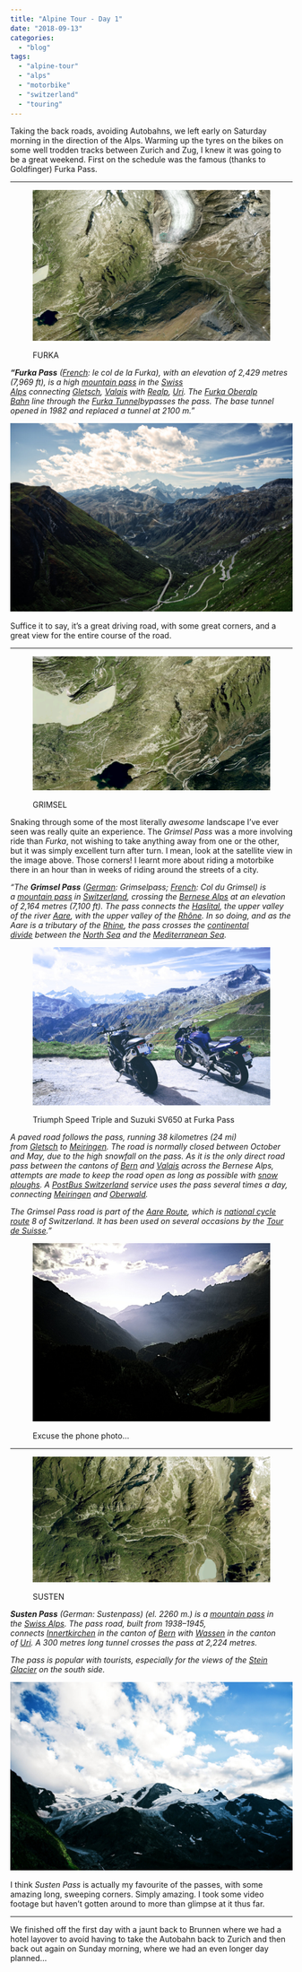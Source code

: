 ```yaml
---
title: "Alpine Tour - Day 1"
date: "2018-09-13"
categories: 
  - "blog"
tags: 
  - "alpine-tour"
  - "alps"
  - "motorbike"
  - "switzerland"
  - "touring"
---
```


Taking the back roads, avoiding Autobahns, we left early on Saturday morning in the direction of the Alps. Warming up the tyres on the bikes on some well trodden tracks between Zurich and Zug, I knew it was going to be a great weekend. First on the schedule was the famous (thanks to Goldfinger) Furka Pass.

* * *

<figure>

![2018-09-13 08_37_07-zurich to furka pass - Google Maps.png](/assets/images/a5e41-2018-09-1308_37_07-zurichtofurkapass-googlemaps.png)

<figcaption>



FURKA





</figcaption>



</figure>

**_“Furka Pass_** _(_[_French_](https://en.wikipedia.org/wiki/French_language "French language")_: le col de la Furka), with an elevation of 2,429 metres (7,969 ft), is a high_ [_mountain pass_](https://en.wikipedia.org/wiki/Mountain_pass "Mountain pass") _in the_ [_Swiss Alps_](https://en.wikipedia.org/wiki/Swiss_Alps "Swiss Alps") _connecting_ [_Gletsch_](https://en.wikipedia.org/wiki/Gletsch "Gletsch")_,_ [_Valais_](https://en.wikipedia.org/wiki/Valais "Valais") _with_ [_Realp_](https://en.wikipedia.org/wiki/Realp "Realp")_,_ [_Uri_](https://en.wikipedia.org/wiki/Canton_of_Uri "Canton of Uri")_. The_ [_Furka Oberalp Bahn_](https://en.wikipedia.org/wiki/Furka_Oberalp_Bahn "Furka Oberalp Bahn") _line through the_ [_Furka Tunnel_](https://en.wikipedia.org/wiki/Furka_Base_Tunnel "Furka Base Tunnel")_bypasses the pass. The base tunnel opened in 1982 and replaced a tunnel at 2100 m.”_

![Furka Pass.jpg](/assets/images/2afef-furkapass.jpg)

Suffice it to say, it’s a great driving road, with some great corners, and a great view for the entire course of the road.

* * *

<figure>

![Screen Shot 2018-09-14 at 00.07.29.png](/assets/images/fc85a-screenshot2018-09-14at00.07.29.png)

<figcaption>



GRIMSEL





</figcaption>



</figure>

Snaking through some of the most literally _awesome_ landscape I’ve ever seen was really quite an experience. The _Grimsel Pass_ was a more involving ride than _Furka_, not wishing to take anything away from one or the other, but it was simply excellent turn after turn. I mean, look at the satellite view in the image above. Those corners! I learnt more about riding a motorbike there in an hour than in weeks of riding around the streets of a city.

_“The_ **_Grimsel Pass_** _(_[_German_](https://en.wikipedia.org/wiki/German_language "German language")_: Grimselpass;_ [_French_](https://en.wikipedia.org/wiki/French_language "French language")_: Col du Grimsel) is a_ [_mountain pass_](https://en.wikipedia.org/wiki/Mountain_pass "Mountain pass") _in_ [_Switzerland_](https://en.wikipedia.org/wiki/Switzerland "Switzerland")_, crossing the_ [_Bernese Alps_](https://en.wikipedia.org/wiki/Bernese_Alps "Bernese Alps") _at an elevation of 2,164 metres (7,100 ft). The pass connects the_ [_Haslital_](https://en.wikipedia.org/wiki/Haslital "Haslital")_, the upper valley of the river_ [_Aare_](https://en.wikipedia.org/wiki/Aare "Aare")_, with the upper valley of the_ [_Rhône_](https://en.wikipedia.org/wiki/Rh%C3%B4ne "Rhône")_. In so doing, and as the Aare is a tributary of the_ [_Rhine_](https://en.wikipedia.org/wiki/Rhine "Rhine")_, the pass crosses the_ [_continental divide_](https://en.wikipedia.org/wiki/Continental_divide "Continental divide") _between the_ [_North Sea_](https://en.wikipedia.org/wiki/North_Sea "North Sea") _and the_ [_Mediterranean Sea_](https://en.wikipedia.org/wiki/Mediterranean_Sea "Mediterranean Sea")_._

<figure>

![Triumph Speed Triple and Suzuki SV650 at Furka Pass](/assets/images/4fbc5-untitled3.jpg)

<figcaption>



Triumph Speed Triple and Suzuki SV650 at Furka Pass





</figcaption>



</figure>

_A paved road follows the pass, running 38 kilometres (24 mi) from_ [_Gletsch_](https://en.wikipedia.org/wiki/Gletsch "Gletsch") _to_ [_Meiringen_](https://en.wikipedia.org/wiki/Meiringen "Meiringen")_. The road is normally closed between October and May, due to the high snowfall on the pass. As it is the only direct road pass between the cantons of_ [_Bern_](https://en.wikipedia.org/wiki/Canton_of_Bern "Canton of Bern") _and_ [_Valais_](https://en.wikipedia.org/wiki/Valais "Valais") _across the Bernese Alps, attempts are made to keep the road open as long as possible with_ [_snow ploughs_](https://en.wikipedia.org/wiki/Snow_plough "Snow plough")_. A_ [_PostBus Switzerland_](https://en.wikipedia.org/wiki/PostBus_Switzerland "PostBus Switzerland") _service uses the pass several times a day, connecting_ [_Meiringen_](https://en.wikipedia.org/wiki/Meiringen "Meiringen") _and_ [_Oberwald_](https://en.wikipedia.org/wiki/Oberwald "Oberwald")_._

_The Grimsel Pass road is part of the_ [_Aare Route_](https://en.wikipedia.org/w/index.php?title=Aare_Route&action=edit&redlink=1 "Aare Route (page does not exist)")_, which is_ [_national cycle route_](https://en.wikipedia.org/wiki/Swiss_National_Bike_Routes "Swiss National Bike Routes") _8 of Switzerland. It has been used on several occasions by the_ [_Tour de Suisse_](https://en.wikipedia.org/wiki/Tour_de_Suisse "Tour de Suisse")_.”_

<figure>

![Excuse the phone photo…](/assets/images/3d325-2018-09-0818.39.50.jpg)

<figcaption>



Excuse the phone photo…





</figcaption>



</figure>

* * *

<figure>

![Screen Shot 2018-09-14 at 00.39.20.png](/assets/images/28245-screenshot2018-09-14at00.39.20.png)

<figcaption>



SUSTEN





</figcaption>



</figure>

**_Susten Pass_** _(German: Sustenpass) (el. 2260 m.) is a_ [_mountain pass_](https://en.wikipedia.org/wiki/Mountain_pass "Mountain pass") _in the_ [_Swiss Alps_](https://en.wikipedia.org/wiki/Swiss_Alps "Swiss Alps")_. The pass road, built from 1938–1945, connects_ [_Innertkirchen_](https://en.wikipedia.org/wiki/Innertkirchen "Innertkirchen") _in the canton of_ [_Bern_](https://en.wikipedia.org/wiki/Canton_of_Bern "Canton of Bern") _with_ [_Wassen_](https://en.wikipedia.org/wiki/Wassen "Wassen") _in the canton of_ [_Uri_](https://en.wikipedia.org/wiki/Canton_of_Uri "Canton of Uri")_. A 300 metres long tunnel crosses the pass at 2,224 metres._

_The pass is popular with tourists, especially for the views of the_ [_Stein Glacier_](https://en.wikipedia.org/wiki/Stein_Glacier "Stein Glacier") _on the south side._

![Grimsel Pass.jpg](/assets/images/aea05-grimselpass.jpg)

I think _Susten Pass_ is actually my favourite of the passes, with some amazing long, sweeping corners. Simply amazing. I took some video footage but haven’t gotten around to more than glimpse at it thus far.

* * *

We finished off the first day with a jaunt back to Brunnen where we had a hotel layover to avoid having to take the Autobahn back to Zurich and then back out again on Sunday morning, where we had an even longer day planned…

